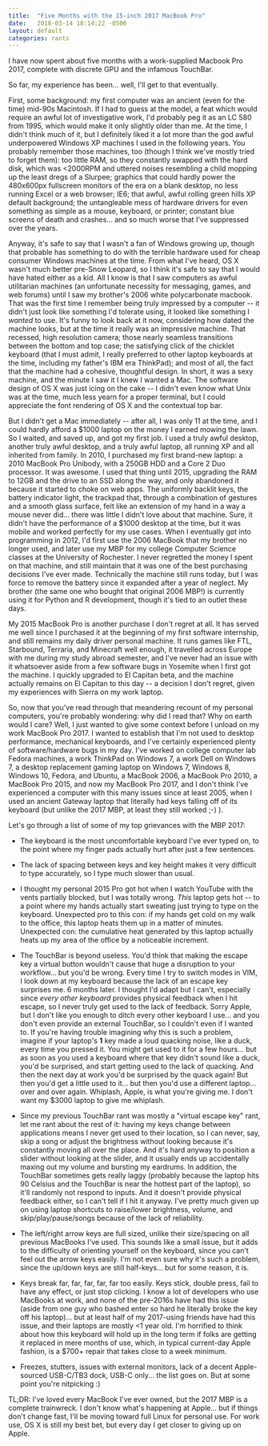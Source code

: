 ```yaml
---
title:  "Five Months with the 15-inch 2017 MacBook Pro"
date:   2018-03-14 18:14:22 -0500
layout: default
categories: rants
---
```


I have now spent about five months with a work-supplied Macbook Pro 2017, complete with discrete GPU and the infamous TouchBar.

So far, my experience has been... well, I'll get to that eventually.

First, some background: my first computer was an ancient (even for the time) mid-90s Macintosh. If I had to guess at the model, a feat which would require an awful lot of investigative work, I'd probably peg it as an LC 580 from 1995, which would make it only slightly older than me. At the time, I didn't think much of it, but I definitely liked it a lot more than the god awful underpowered Windows XP machines I used in the following years. You probably remember those machines, too (though I think we've mostly tried to forget them): too little RAM, so they constantly swapped with the hard disk, which was <2000RPM and uttered noises resembling a child mopping up the least dregs of a Slurpee; graphics that could hardly power the 480x600px fullscreen monitors of the era on a blank desktop, no less running Excel or a web browser; IE6; that awful, awful rolling green hills XP default background; the untangleable mess of hardware drivers for even something as simple as a mouse, keyboard, or printer; constant blue screens of death and crashes... and so much worse that I've suppressed over the years.

Anyway, it's safe to say that I wasn't a fan of Windows growing up, though that probable has something to do with the terrible hardware used for cheap consumer Windows machines at the time. From what I've heard, OS X wasn't much better pre-Snow Leopard, so I think it's safe to say that I would have hated either as a kid. All I know is that I saw computers as awful utilitarian machines (an unfortunate necessity for messaging, games, and web forums) until I saw my brother's 2006 white polycarbonate macbook. That was the first time I remember being truly impressed by a computer -- it didn't just look like something I'd tolerate using, it looked like something I *wanted* to use. It's funny to look back at it now, considering how dated the machine looks, but at the time it really was an impressive machine. That recessed, high resolution camera; those nearly seamless transitions between the bottom and top case; the satisfying click of the chicklet keyboard (that I must admit, I really preferred to other laptop keyboards at the time, including my father's IBM era ThinkPad); and most of all, the fact that the machine had a cohesive, thoughtful design. In short, it was a sexy machine, and the minute I saw it I knew I wanted a Mac. The software design of OS X was just icing on the cake -- I didn't even know what Unix was at the time, much less yearn for a proper terminal, but I could appreciate the font rendering of OS X and the contextual top bar.

But I didn't get a Mac immediately -- after all, I was only 11 at the time, and I could hardly afford a $1000 laptop on the money I earned mowing the lawn. So I waited, and saved up, and got my first job. I used a truly awful desktop, another truly awful desktop, and a truly awful laptop, all running XP and all inherited from family. In 2010, I purchased my first brand-new laptop: a 2010 MacBook Pro Unibody, with a 250GB HDD and a Core 2 Duo processor. It was awesome. I used that thing until 2015, upgrading the RAM to 12GB and the drive to an SSD along the way, and only abandoned it because it started to choke on web apps. The uniformly backlit keys, the battery indicator light, the trackpad that, through a combination of gestures and a smooth glass surface, felt like an extension of my hand in a way a mouse never did... there was little I didn't love about that machine. Sure, it didn't have the performance of a $1000 desktop at the time, but it was mobile and worked perfectly for my use cases. When I eventually got into programming in 2012, I'd first use the 2006 MacBook that my brother no longer used, and later use my MBP for my college Computer Science classes at the University of Rochester. I never regretted the money I spent on that machine, and still maintain that it was one of the best purchasing decisions I've ever made. Technically the machine still runs today, but I was force to remove the battery since it expanded after a year of neglect. My brother (the same one who bought that original 2006 MBP!) is currently using it for Python and R development, though it's tied to an outlet these days.

My 2015 MacBook Pro is another purchase I don't regret at all. It has served me well since I purchased it at the beginning of my first software internship, and still remains my daily driver personal machine. It runs games like FTL, Starbound, Terraria, and Minecraft well enough, it travelled across Europe with me during my study abroad semester, and I've never had an issue with it whatsoever aside from a few software bugs in Yosemite when I first got the machine. I quickly upgraded to El Capitan beta, and the machine actually remains on El Capitan to this day -- a decision I don't regret, given my experiences with Sierra on my work laptop.

So, now that you've read through that meandering recount of my personal computers, you're probably wondering: why did I read that? Why on earth would I care? Well, I just wanted to give some context before I unload on my work MacBook Pro 2017. I wanted to establish that I'm not used to desktop performance, mechanical keyboards, and I've certainly experienced plenty of software/hardware bugs in my day. I've worked on college computer lab Fedora machines, a work ThinkPad on Windows 7, a work Dell on Windows 7, a desktop replacement gaming laptop on Windows 7, Windows 8, Windows 10, Fedora, and Ubuntu, a MacBook 2006, a MacBook Pro 2010, a MacBook Pro 2015, and now my MacBook Pro 2017, and I don't think I've experienced a computer with this many issues since at least 2005, when I used an ancient Gateway laptop that literally had keys falling off of its keyboard (but unlike the 2017 MBP, at least they still worked ;-) ).

Let's go through a list of some of my top grievances with the MBP 2017:

- The keyboard is the most uncomfortable keyboard I've ever typed on, to
  the point where my finger pads actually hurt after just a few sentences.

- The lack of spacing between keys and key height makes it very difficult to
  type accurately, so I type much slower than usual.

- I thought my personal 2015 Pro got hot when I watch YouTube with the vents
  partially blocked, but I was totally wrong. *This* laptop gets hot -- to a
  point where my hands actually start sweating just trying to type on the
  keyboard. Unexpected pro to this con: if my hands get cold on my walk to
  the office, this laptop heats them up in a matter of minutes. Unexpected
  con: the cumulative heat generated by this laptop actually heats up my
  area of the office by a noticeable increment.

- The TouchBar is beyond useless. You'd think that making the escape key a
  virtual button wouldn't cause that huge a disruption to your workflow...
  but you'd be wrong. Every time I try to switch modes in VIM, I look down
  at my keyboard because the lack of an escape key surprises me. 6 months
  later. I thought I'd adapt but I can't, especially since *every other
  keyboard* provides physical feedback when I hit escape, so I never truly
  get used to the lack of feedback. Sorry Apple, but I don't like you
  enough to ditch every other keyboard I use... and you don't even provide
  an external TouchBar, so I couldn't even if I wanted to. If you're having
  trouble imagining why this is such a problem, imagine if your laptop's
  **1** key made a loud quacking noise, like a duck, every time you pressed
  it. You might get used to it for a few hours... but as soon as you used a
  keyboard where that key didn't sound like a duck, you'd be surprised, and
  start getting used to the lack of quacking. And then the next day at work
  you'd be surprised by the quack again! But then you'd get a little used
  to it... but then you'd use a different laptop... over and over again.
  Whiplash, Apple, is what you're giving me. I don't want my $3000 laptop
  to give me whiplash.

- Since my previous TouchBar rant was mostly a "virtual escape key" rant,
  let me rant about the rest of it: having my keys change between applications
  means I never get used to their location, so I can never, say, skip a song
  or adjust the brightness without looking because it's constantly moving all
  over the place. And it's hard anyway to position a slider without looking at
  the slider, and it usually ends up accidentally maxing out my volume and
  bursting my eardrums. In addition, the TouchBar sometimes gets really laggy
  (probably because the laptop hits 90 Celsius and the TouchBar is near the
  hottest part of the laptop), so it'll randomly not respond to inputs. And
  it doesn't provide physical feedback either, so I can't tell if I hit it
  anyway. I've pretty much given up on using laptop shortcuts to raise/lower
  brightness, volume, and skip/play/pause/songs because of the lack of
  reliability.

- The left/right arrow keys are full sized, unlike their size/spacing on all
  previous MacBooks I've used. This sounds like a small issue, but it adds
  to the difficulty of orienting yourself on the keyboard, since you can't
  feel out the arrow keys easily. I'm not even sure why it's such a problem,
  since the up/down keys are still half-keys... but for some reason, it is.

- Keys break far, far, far, far, far too easily. Keys stick, double press,
  fail to have any effect, or just stop clicking. I know a lot of developers
  who use MacBooks at work, and none of the pre-2016s have had this issue
  (aside from one guy who bashed enter so hard he literally broke the key off
  his laptop)... but at least half of my 2017-using friends have had this
  issue, and their laptops are mostly <1 year old. I'm horrified to think
  about how this keyboard will hold up in the long term if folks are
  getting it replaced in mere months of use, which, in typical current-day
  Apple fashion, is a $700+ repair that takes close to a week minimum.

- Freezes, stutters, issues with external monitors, lack of a decent
  Apple-sourced USB-C/TB3 dock, USB-C only... the list goes on. But at
  some point you're nitpicking :)

TL;DR: I've loved every MacBook I've ever owned, but the 2017 MBP is a complete trainwreck. I don't know what's happening at Apple... but if things don't change fast, I'll be moving toward full Linux for personal use. For work use, OS X is still my best bet, but every day I get closer to giving up on Apple.
